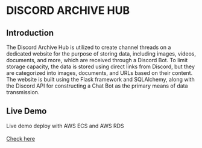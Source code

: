 # DISCORD ARCHIVE HUB

## Introduction
The Discord Archive Hub is utilized to create channel threads on a dedicated website for the purpose of storing data, including images, videos, documents, and more, which are received through a Discord Bot. To limit storage capacity, the data is stored using direct links from Discord, but they are categorized into images, documents, and URLs based on their content. The website is built using the Flask framework and SQLAlchemy, along with the Discord API for constructing a Chat Bot as the primary means of data transmission.

## Live Demo
Live demo deploy with AWS ECS and AWS RDS </br> <br>
[Check here](http://ec2-3-237-253-23.compute-1.amazonaws.com/)


